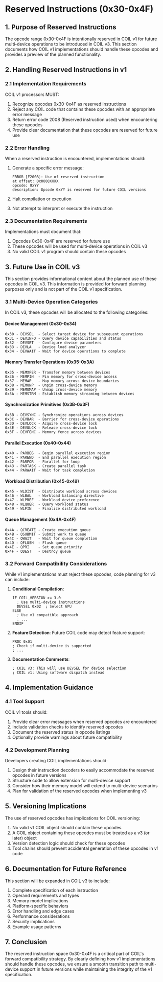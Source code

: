 # Reserved Instructions (0x30-0x4F)

## 1. Purpose of Reserved Instructions

The opcode range 0x30-0x4F is intentionally reserved in COIL v1 for future multi-device operations to be introduced in COIL v3. This section documents how COIL v1 implementations should handle these opcodes and provides a preview of the planned functionality.

## 2. Handling Reserved Instructions in v1

### 2.1 Implementation Requirements

COIL v1 processors MUST:

1. Recognize opcodes 0x30-0x4F as reserved instructions
2. Reject any COIL code that contains these opcodes with an appropriate error message
3. Return error code 2008 (Reserved instruction used) when encountering these opcodes
4. Provide clear documentation that these opcodes are reserved for future use

### 2.2 Error Handling

When a reserved instruction is encountered, implementations should:

1. Generate a specific error message:
   ```
   ERROR [E2008]: Use of reserved instruction
   at offset: 0x0000XXXX
   opcode: 0xYY
   description: Opcode 0xYY is reserved for future COIL versions
   ```

2. Halt compilation or execution
3. Not attempt to interpret or execute the instruction

### 2.3 Documentation Requirements

Implementations must document that:
1. Opcodes 0x30-0x4F are reserved for future use
2. These opcodes will be used for multi-device operations in COIL v3
3. No valid COIL v1 program should contain these opcodes

## 3. Future Use in COIL v3

This section provides informational content about the planned use of these opcodes in COIL v3. This information is provided for forward planning purposes only and is not part of the COIL v1 specification.

### 3.1 Multi-Device Operation Categories

In COIL v3, these opcodes will be allocated to the following categories:

#### Device Management (0x30-0x34)
```
0x30 - DEVSEL  - Select target device for subsequent operations
0x31 - DEVINFO - Query device capabilities and status
0x32 - DEVSET  - Configure device parameters
0x33 - DEVLA   - Device load analyzer
0x34 - DEVWAIT - Wait for device operations to complete
```

#### Memory Transfer Operations (0x35-0x3A)
```
0x35 - MEMXFER - Transfer memory between devices
0x36 - MEMPIN  - Pin memory for cross-device access
0x37 - MEMAP   - Map memory across device boundaries
0x38 - MEMUNP  - Unpin cross-device memory
0x39 - MEMUMAP - Unmap cross-device memory
0x3A - MEMSTRM - Establish memory streaming between devices
```

#### Synchronization Primitives (0x3B-0x3F)
```
0x3B - DEVSYNC - Synchronize operations across devices
0x3C - DEVBAR  - Barrier for cross-device operations
0x3D - DEVLOCK - Acquire cross-device lock
0x3E - DEVULCK - Release cross-device lock
0x3F - DEVFENC - Memory fence across devices
```

#### Parallel Execution (0x40-0x44)
```
0x40 - PARBEG  - Begin parallel execution region
0x41 - PAREND  - End parallel execution region
0x42 - PARFOR  - Parallel for loop
0x43 - PARTASK - Create parallel task
0x44 - PARWAIT - Wait for task completion
```

#### Workload Distribution (0x45-0x49)
```
0x45 - WLDIST  - Distribute workload across devices
0x46 - WLBAL   - Workload balancing directive
0x47 - WLPREF  - Workload device preference
0x48 - WLQUER  - Query workload status
0x49 - WLFIN   - Finalize distributed workload
```

#### Queue Management (0x4A-0x4F)
```
0x4A - QCREATE - Create execution queue
0x4B - QSUBMIT - Submit work to queue
0x4C - QWAIT   - Wait for queue completion
0x4D - QFLUSH  - Flush queue
0x4E - QPRI    - Set queue priority
0x4F - QDEST   - Destroy queue
```

### 3.2 Forward Compatibility Considerations

While v1 implementations must reject these opcodes, code planning for v3 can include:

1. **Conditional Compilation**:
   ```
   IF COIL_VERSION >= 3.0
     ; Use multi-device instructions
     DEVSEL 0x02  ; Select GPU
   ELSE
     ; Use v1 compatible approach
     ; ...
   ENDIF
   ```

2. **Feature Detection**:
   Future COIL code may detect feature support:
   ```
   PROC 0x01
   ; Check if multi-device is supported
   ; ...
   ```

3. **Documentation Comments**:
   ```
   ; COIL v3: This will use DEVSEL for device selection
   ; COIL v1: Using software dispatch instead
   ```

## 4. Implementation Guidance

### 4.1 Tool Support

COIL v1 tools should:

1. Provide clear error messages when reserved opcodes are encountered
2. Include validation checks to identify reserved opcodes
3. Document the reserved status in opcode listings
4. Optionally provide warnings about future compatibility

### 4.2 Development Planning

Developers creating COIL implementations should:

1. Design their instruction decoders to easily accommodate the reserved opcodes in future versions
2. Structure code to allow extension for multi-device support
3. Consider how their memory model will extend to multi-device scenarios
4. Plan for validation of the reserved opcodes when implementing v3

## 5. Versioning Implications

The use of reserved opcodes has implications for COIL versioning:

1. No valid v1 COIL object should contain these opcodes
2. A COIL object containing these opcodes must be treated as a v3 (or later) object
3. Version detection logic should check for these opcodes
4. Tool chains should prevent accidental generation of these opcodes in v1 code

## 6. Documentation for Future Reference

This section will be expanded in COIL v3 to include:

1. Complete specification of each instruction
2. Operand requirements and types
3. Memory model implications
4. Platform-specific behaviors
5. Error handling and edge cases
6. Performance considerations
7. Security implications
8. Example usage patterns

## 7. Conclusion

The reserved instruction space 0x30-0x4F is a critical part of COIL's forward compatibility strategy. By clearly defining how v1 implementations should handle these opcodes, we ensure a smooth transition path to multi-device support in future versions while maintaining the integrity of the v1 specification.
